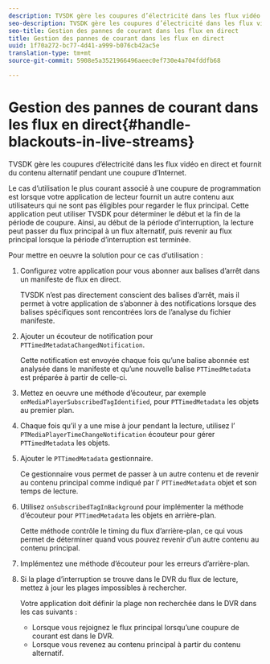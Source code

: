 ```yaml
---
description: TVSDK gère les coupures d’électricité dans les flux vidéo en direct et fournit du contenu alternatif pendant une coupure d’Internet.
seo-description: TVSDK gère les coupures d’électricité dans les flux vidéo en direct et fournit du contenu alternatif pendant une coupure d’Internet.
seo-title: Gestion des pannes de courant dans les flux en direct
title: Gestion des pannes de courant dans les flux en direct
uuid: 1f70a272-bc77-4d41-a999-b076cb42ac5e
translation-type: tm+mt
source-git-commit: 5908e5a3521966496aeec0ef730e4a704fddfb68

---
```



# Gestion des pannes de courant dans les flux en direct{#handle-blackouts-in-live-streams}

TVSDK gère les coupures d’électricité dans les flux vidéo en direct et fournit du contenu alternatif pendant une coupure d’Internet.

Le cas d’utilisation le plus courant associé à une coupure de programmation est lorsque votre application de lecteur fournit un autre contenu aux utilisateurs qui ne sont pas éligibles pour regarder le flux principal. Cette application peut utiliser TVSDK pour déterminer le début et la fin de la période de coupure. Ainsi, au début de la période d’interruption, la lecture peut passer du flux principal à un flux alternatif, puis revenir au flux principal lorsque la période d’interruption est terminée.

Pour mettre en oeuvre la solution pour ce cas d’utilisation :

1. Configurez votre application pour vous abonner aux balises d’arrêt dans un manifeste de flux en direct.

   TVSDK n’est pas directement conscient des balises d’arrêt, mais il permet à votre application de s’abonner à des notifications lorsque des balises spécifiques sont rencontrées lors de l’analyse du fichier manifeste.
1. Ajouter un écouteur de notification pour `PTTimedMetadataChangedNotification`.

   Cette notification est envoyée chaque fois qu’une balise abonnée est analysée dans le manifeste et qu’une nouvelle balise `PTTimedMetadata` est préparée à partir de celle-ci.

1. Mettez en oeuvre une méthode d’écouteur, par exemple `onMediaPlayerSubscribedTagIdentified`, pour `PTTimedMetadata` les objets au premier plan.

1. Chaque fois qu’il y a une mise à jour pendant la lecture, utilisez l’ `PTMediaPlayerTimeChangeNotification` écouteur pour gérer `PTTimedMetadata` les objets.

1. Ajouter le `PTTimedMetadata` gestionnaire.

   Ce gestionnaire vous permet de passer à un autre contenu et de revenir au contenu principal comme indiqué par l’ `PTTimedMetadata` objet et son temps de lecture.

1. Utilisez `onSubscribedTagInBackground` pour implémenter la méthode d’écouteur pour `PTTimedMetadata` les objets en arrière-plan.

   Cette méthode contrôle le timing du flux d’arrière-plan, ce qui vous permet de déterminer quand vous pouvez revenir d’un autre contenu au contenu principal.

1. Implémentez une méthode d’écouteur pour les erreurs d’arrière-plan.
1. Si la plage d’interruption se trouve dans le DVR du flux de lecture, mettez à jour les plages impossibles à rechercher.

   Votre application doit définir la plage non recherchée dans le DVR dans les cas suivants :

   * Lorsque vous rejoignez le flux principal lorsqu’une coupure de courant est dans le DVR.
   * Lorsque vous revenez au contenu principal à partir du contenu alternatif.

